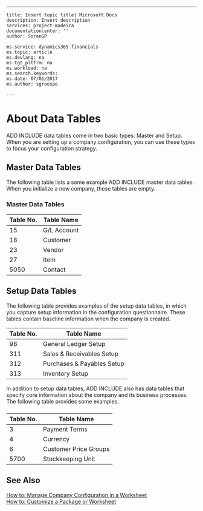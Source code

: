 ---
    title: Insert topic title| Microsoft Docs
    description: Insert description
    services: project-madeira
    documentationcenter: ''
    author: SorenGP

    ms.service: dynamics365-financials
    ms.topic: article
    ms.devlang: na
    ms.tgt_pltfrm: na
    ms.workload: na
    ms.search.keywords:
    ms.date: 07/01/2017
    ms.author: sgroespe

    ---
# About Data Tables
ADD INCLUDE<!--[!INCLUDE[navnow](../../includes/navnow_md.md)]--> data tables come in two basic types: Master and Setup. When you are setting up a company configuration, you can use these types to focus your configuration strategy.  
  
## Master Data Tables  
 The following table lists a some example ADD INCLUDE<!--[!INCLUDE[navnow](../../includes/navnow_md.md)]--> master data tables. When you initialize a new company, these tables are empty.  
  
### Master Data Tables  
  
|**Table No.**|**Table Name**|  
|-------------------|--------------------|  
|15|G\/L Account|  
|18|Customer|  
|23|Vendor|  
|27|Item|  
|5050|Contact|  
  
## Setup Data Tables  
 The following table provides examples of the setup data tables, in which you capture setup information in the configuration questionnaire. These tables contain baseline information when the company is created.  
  
|**Table No.**|**Table Name**|  
|-------------------|--------------------|  
|98|General Ledger Setup|  
|311|Sales & Receivables Setup|  
|312|Purchases & Payables Setup|  
|313|Inventory Setup|  
  
 In addition to setup data tables, ADD INCLUDE<!--[!INCLUDE[navnow](../../includes/navnow_md.md)]--> also has data tables that specify core information about the company and its business processes. The following table provides some examples.  
  
###  
  
|**Table No.**|**Table Name**|  
|-------------------|--------------------|  
|3|Payment Terms|  
|4|Currency|  
|6|Customer Price Groups|  
|5700|Stockkeeping Unit|  
  
## See Also  
 [How to: Manage Company Configuration in a Worksheet](../how-to-manage-company-configuration-in-a-worksheet.md)   
 [How to: Customize a Package or Worksheet](../how-to-customize-a-package-or-worksheet.md)